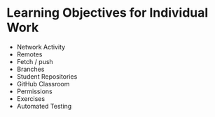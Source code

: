 # Learning Objectives for Individual Work

* Network Activity
* Remotes
* Fetch / push
* Branches
* Student Repositories
* GitHub Classroom
* Permissions
* Exercises
* Automated Testing
